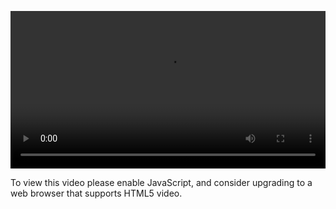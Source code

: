 <video controls="" style="width: 100%; display: block;"><source src="http://o86bpj665.bkt.clouddn.com/gitbeijing/6-3-more.mp4" type="video/mp4"><p>To view this video please enable JavaScript, and consider upgrading to a web browser that supports HTML5 video.</p></video>
